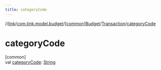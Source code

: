 ```yaml
---
title: categoryCode
---
```

//[link](../../../../index.html)/[com.tink.model.budget](../../index.html)/[[common]Budget](../index.html)/[Transaction](index.html)/[categoryCode](category-code.html)



# categoryCode



[common]\
val [categoryCode](category-code.html): [String](https://kotlinlang.org/api/latest/jvm/stdlib/kotlin/-string/index.html)




